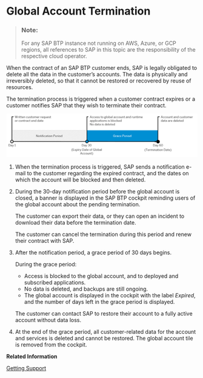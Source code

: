 <!-- loio0b35205e25234a48b385a12beda04086 -->

# Global Account Termination

> ### Note:  
> For any SAP BTP instance not running on AWS, Azure, or GCP regions, all references to SAP in this topic are the responsibility of the respective cloud operator.



When the contract of an SAP BTP customer ends, SAP is legally obligated to delete all the data in the customer’s accounts. The data is physically and irreversibly deleted, so that it cannot be restored or recovered by reuse of resources.

The termination process is triggered when a customer contract expires or a customer notifies SAP that they wish to terminate their contract.

![](images/EnterpriseAccountTerminationFlow_8175388.png)

1.  When the termination process is triggered, SAP sends a notification e-mail to the customer regarding the expired contract, and the dates on which the account will be blocked and then deleted.

2.  During the 30-day notification period before the global account is closed, a banner is displayed in the SAP BTP cockpit reminding users of the global account about the pending termination.

    The customer can export their data, or they can open an incident to download their data before the termination date.

    The customer can cancel the termination during this period and renew their contract with SAP.

3.  After the notification period, a grace period of 30 days begins.

    During the grace period:

    -   Access is blocked to the global account, and to deployed and subscribed applications.
    -   No data is deleted, and backups are still ongoing.
    -   The global account is displayed in the cockpit with the label *Expired*, and the number of days left in the grace period is displayed.

    The customer can contact SAP to restore their account to a fully active account without data loss.

4.  At the end of the grace period, all customer-related data for the account and services is deleted and cannot be restored. The global account tile is removed from the cockpit.


**Related Information**  


[Getting Support](../70_getting_support/getting-support-5dd7398.md "Use SAP Community, get guided answers, or explore SAP Support Portal.")

